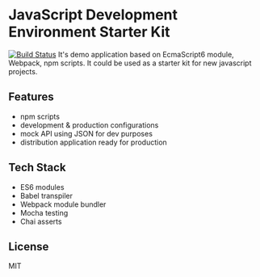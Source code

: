 # JavaScript Development Environment Starter Kit
[![Build Status](https://travis-ci.org/artuste/js-dev-env.svg?branch=master)](https://travis-ci.org/artuste/js-dev-env)
It's demo application based on EcmaScript6 module, Webpack, npm scripts.
It could be used as a starter kit for new javascript projects.

## Features
* npm scripts
* development & production configurations
* mock API using JSON for dev purposes
* distribution application ready for production

## Tech Stack
* ES6 modules
* Babel transpiler
* Webpack module bundler
* Mocha testing
* Chai asserts

## License
MIT
